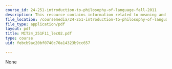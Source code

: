 ```yaml
---
course_id: 24-251-introduction-to-philosophy-of-language-fall-2011
description: This resource contains information related to meaning and reference.
file_location: /coursemedia/24-251-introduction-to-philosophy-of-language-fall-2011/febcb9ac20bf0740c70a14323b9cc657_MIT24_251F11_lec02.pdf
file_type: application/pdf
layout: pdf
title: MIT24_251F11_lec02.pdf
type: course
uid: febcb9ac20bf0740c70a14323b9cc657

---
```

None